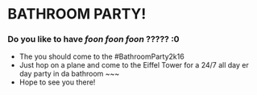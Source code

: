 # BATHROOM PARTY!
### Do you like to have *foon foon foon* ????? :0
+ The you should come to the #BathroomParty2k16
+ Just hop on a plane and come to the Eiffel Tower
for a 24/7 all day er day party in da bathroom ~~~
+ Hope to see you there!
